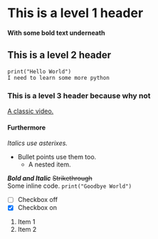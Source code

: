 # This is a level 1 header
**With some bold text underneath**
## This is a level 2 header
	print("Hello World")
	I need to learn some more python
### This is a level 3 header because why not
[A classic video.](https://www.youtube.com/watch?v=dQw4w9WgXcQ)

#### Furthermore
*Italics use asterixes.*
* Bullet points use them too.
	* A nested item.

***Bold and Italic***
~~Strikethrough~~  
Some inline code. `print("Goodbye World")`

- [ ] Checkbox off  
- [x] Checkbox on  
1. Item 1  
2. Item 2
